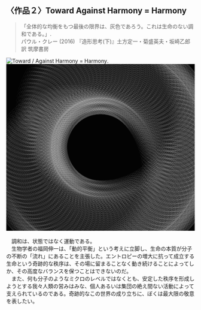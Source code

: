 ## 〈作品２〉Toward Against Harmony = Harmony
>「全体的な均衡をもつ最後の限界は、灰色であろう。これは生命のない調和である。」.  
パウル・クレー (2016) 『造形思考(下)』土方定一・菊盛英夫・坂崎乙郎 訳 筑摩書房
>

![Toward / Against Harmony = Harmony](). 
<img src="../../works/Toward%20Against%20Harmony%20Harmony.png" width="600px" >

　調和は、状態ではなく運動である。  
　生物学者の福岡伸一は、「動的平衡」という考えに立脚し、生命の本質が分子の不断の「流れ」にあることを主張した。エントロピーの増大に抗って成立する生命という奇跡的な秩序は、その場に留まることなく動き続けることによってしか、その高度なバランスを保つことはできないのだ。  
　また、何も分子のようなミクロのレベルではなくとも、安定した秩序を形成しようとする我々人類の営みはみな、個人あるいは集団の絶え間ない活動によって支えられているのである。奇跡的なこの世界の成り立ちに、ぼくは最大限の敬意を表したい。



